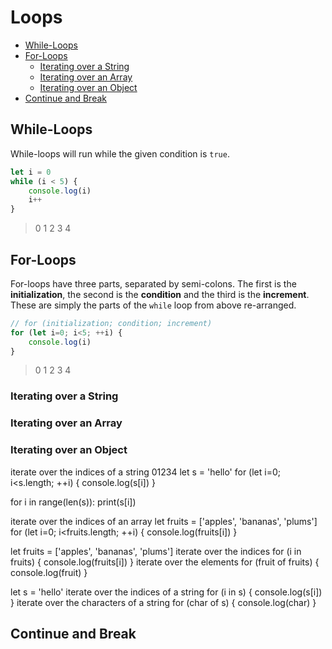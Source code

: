 
# Loops

- [While-Loops](#while-loops)
- [For-Loops](#for-loops)
  - [Iterating over a String](#iterating-over-a-string)
  - [Iterating over an Array](#iterating-over-an-array)
  - [Iterating over an Object](#iterating-over-an-object)
- [Continue and Break](#continue-and-break)

## While-Loops

While-loops will run while the given condition is `true`.

```javascript
let i = 0
while (i < 5) {
    console.log(i)
    i++
}
```
> 0
> 1
> 2
> 3
> 4


## For-Loops

For-loops have three parts, separated by semi-colons. The first is the **initialization**, the second is the **condition** and the third is the **increment**. These are simply the parts of the `while` loop from above re-arranged.

```javascript
// for (initialization; condition; increment)
for (let i=0; i<5; ++i) {
    console.log(i)
}
```
> 0
> 1
> 2
> 3
> 4

### Iterating over a String

### Iterating over an Array

### Iterating over an Object

iterate over the indices of a string
      01234
let s = 'hello'
for (let i=0; i<s.length; ++i) {
    console.log(s[i])
}

for i in range(len(s)):
    print(s[i])

iterate over the indices of an array
let fruits = ['apples', 'bananas', 'plums']
for (let i=0; i<fruits.length; ++i) {
    console.log(fruits[i])
}

let fruits = ['apples', 'bananas', 'plums']
iterate over the indices
for (i in fruits) {
    console.log(fruits[i])
}
iterate over the elements
for (fruit of fruits) {
    console.log(fruit)
}

let s = 'hello'
iterate over the indices of a string
for (i in s) {
    console.log(s[i])
}
iterate over the characters of a string
for (char of s) {
    console.log(char)
}

## Continue and Break

